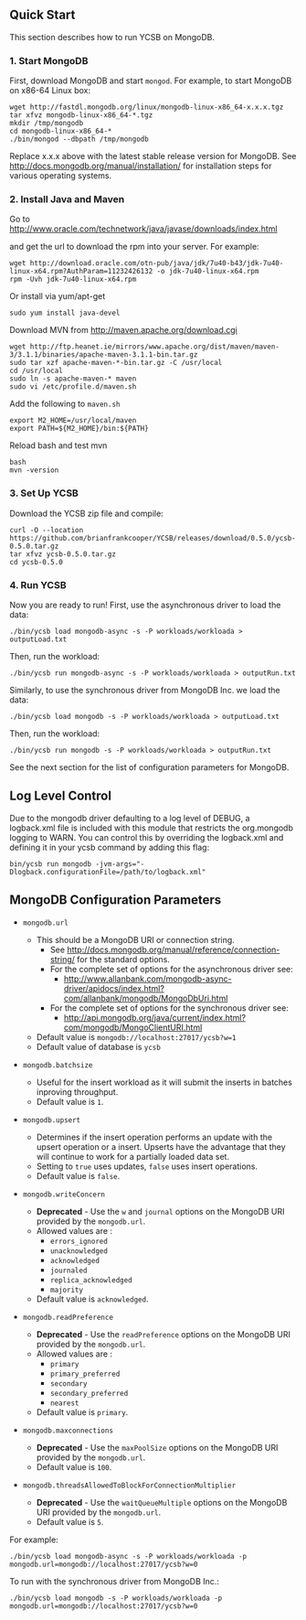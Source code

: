 <!--
Copyright (c) 2012 - 2016 YCSB contributors. All rights reserved.

Licensed under the Apache License, Version 2.0 (the "License"); you
may not use this file except in compliance with the License. You
may obtain a copy of the License at

http://www.apache.org/licenses/LICENSE-2.0

Unless required by applicable law or agreed to in writing, software
distributed under the License is distributed on an "AS IS" BASIS,
WITHOUT WARRANTIES OR CONDITIONS OF ANY KIND, either express or
implied. See the License for the specific language governing
permissions and limitations under the License. See accompanying
LICENSE file.
-->

## Quick Start

This section describes how to run YCSB on MongoDB.

### 1. Start MongoDB

First, download MongoDB and start `mongod`. For example, to start MongoDB on x86-64 Linux box:

    wget http://fastdl.mongodb.org/linux/mongodb-linux-x86_64-x.x.x.tgz
    tar xfvz mongodb-linux-x86_64-*.tgz
    mkdir /tmp/mongodb
    cd mongodb-linux-x86_64-*
    ./bin/mongod --dbpath /tmp/mongodb

Replace x.x.x above with the latest stable release version for MongoDB. See http://docs.mongodb.org/manual/installation/
for installation steps for various operating systems.

### 2. Install Java and Maven

Go to http://www.oracle.com/technetwork/java/javase/downloads/index.html

and get the url to download the rpm into your server. For example:

    wget http://download.oracle.com/otn-pub/java/jdk/7u40-b43/jdk-7u40-linux-x64.rpm?AuthParam=11232426132 -o jdk-7u40-linux-x64.rpm
    rpm -Uvh jdk-7u40-linux-x64.rpm

Or install via yum/apt-get

    sudo yum install java-devel

Download MVN from http://maven.apache.org/download.cgi

    wget http://ftp.heanet.ie/mirrors/www.apache.org/dist/maven/maven-3/3.1.1/binaries/apache-maven-3.1.1-bin.tar.gz
    sudo tar xzf apache-maven-*-bin.tar.gz -C /usr/local
    cd /usr/local
    sudo ln -s apache-maven-* maven
    sudo vi /etc/profile.d/maven.sh

Add the following to `maven.sh`

    export M2_HOME=/usr/local/maven
    export PATH=${M2_HOME}/bin:${PATH}

Reload bash and test mvn

    bash
    mvn -version

### 3. Set Up YCSB

Download the YCSB zip file and compile:

    curl -O --location https://github.com/brianfrankcooper/YCSB/releases/download/0.5.0/ycsb-0.5.0.tar.gz
    tar xfvz ycsb-0.5.0.tar.gz
    cd ycsb-0.5.0

### 4. Run YCSB

Now you are ready to run! First, use the asynchronous driver to load the data:

    ./bin/ycsb load mongodb-async -s -P workloads/workloada > outputLoad.txt

Then, run the workload:

    ./bin/ycsb run mongodb-async -s -P workloads/workloada > outputRun.txt

Similarly, to use the synchronous driver from MongoDB Inc. we load the data:

    ./bin/ycsb load mongodb -s -P workloads/workloada > outputLoad.txt

Then, run the workload:

    ./bin/ycsb run mongodb -s -P workloads/workloada > outputRun.txt

See the next section for the list of configuration parameters for MongoDB.

## Log Level Control

Due to the mongodb driver defaulting to a log level of DEBUG, a logback.xml file is included with this module that
restricts the org.mongodb logging to WARN. You can control this by overriding the logback.xml and defining it in your
ycsb command by adding this flag:

```
bin/ycsb run mongodb -jvm-args="-Dlogback.configurationFile=/path/to/logback.xml"
```

## MongoDB Configuration Parameters

- `mongodb.url`
  - This should be a MongoDB URI or connection string.
    - See http://docs.mongodb.org/manual/reference/connection-string/ for the standard options.
    - For the complete set of options for the asynchronous driver see:
      - http://www.allanbank.com/mongodb-async-driver/apidocs/index.html?com/allanbank/mongodb/MongoDbUri.html
    - For the complete set of options for the synchronous driver see:
      - http://api.mongodb.org/java/current/index.html?com/mongodb/MongoClientURI.html
  - Default value is `mongodb://localhost:27017/ycsb?w=1`
  - Default value of database is `ycsb`

- `mongodb.batchsize`
  - Useful for the insert workload as it will submit the inserts in batches inproving throughput.
  - Default value is `1`.

- `mongodb.upsert`
  - Determines if the insert operation performs an update with the upsert operation or a insert. Upserts have the
    advantage that they will continue to work for a partially loaded data set.
  - Setting to `true` uses updates, `false` uses insert operations.
  - Default value is `false`.

- `mongodb.writeConcern`
  - **Deprecated** - Use the `w` and `journal` options on the MongoDB URI provided by the `mongodb.url`.
  - Allowed values are :
    - `errors_ignored`
    - `unacknowledged`
    - `acknowledged`
    - `journaled`
    - `replica_acknowledged`
    - `majority`
  - Default value is `acknowledged`.

- `mongodb.readPreference`
  - **Deprecated** - Use the `readPreference` options on the MongoDB URI provided by the `mongodb.url`.
  - Allowed values are :
    - `primary`
    - `primary_preferred`
    - `secondary`
    - `secondary_preferred`
    - `nearest`
  - Default value is `primary`.

- `mongodb.maxconnections`
  - **Deprecated** - Use the `maxPoolSize` options on the MongoDB URI provided by the `mongodb.url`.
  - Default value is `100`.

- `mongodb.threadsAllowedToBlockForConnectionMultiplier`
  - **Deprecated** - Use the `waitQueueMultiple` options on the MongoDB URI provided by the `mongodb.url`.
  - Default value is `5`.

For example:

    ./bin/ycsb load mongodb-async -s -P workloads/workloada -p mongodb.url=mongodb://localhost:27017/ycsb?w=0

To run with the synchronous driver from MongoDB Inc.:

    ./bin/ycsb load mongodb -s -P workloads/workloada -p mongodb.url=mongodb://localhost:27017/ycsb?w=0
